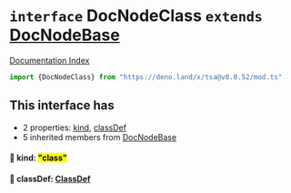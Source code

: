 # `interface` DocNodeClass `extends` [DocNodeBase](../private.interface.DocNodeBase/README.md)

[Documentation Index](../README.md)

```ts
import {DocNodeClass} from "https://deno.land/x/tsa@v0.0.52/mod.ts"
```

## This interface has

- 2 properties:
[kind](#-kind-class),
[classDef](#-classdef-classdef)
- 5 inherited members from [DocNodeBase](../private.interface.DocNodeBase/README.md)


#### 📄 kind: <mark>"class"</mark>



#### 📄 classDef: [ClassDef](../interface.ClassDef/README.md)



